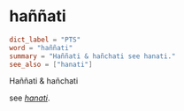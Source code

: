 # haññati

``` toml
dict_label = "PTS"
word = "haññati"
summary = "Haññati & hañchati see hanati."
see_also = ["hanati"]
```

Haññati & hañchati

see *[hanati](hanati.md)*.

